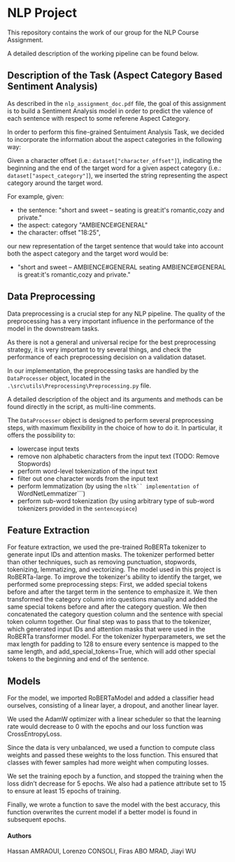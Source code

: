 # **NLP Project**

This repository contains the work of our group for the NLP Course Assignment.

A detailed description of the working pipeline can be found below.

## Description of the Task (**Aspect Category Based Sentiment Analysis**)

As described in the ```nlp_assignment_doc.pdf``` file, the goal of this assignment is to build a Sentiment Analysis model in order to predict the valence of each sentence with respect to some referene Aspect Category.

In order to perform this fine-grained Sentuiment Analysis Task, we decided to incorporate the information about the aspect categories in the following way:

Given a character offset (i.e.: ```dataset["character_offset"]```), indicating the beginning and the end of the target word for a given aspect category (i.e.: ```dataset["aspect_category"]```), we inserted the string representing the aspect category around the target word.

For example, given:
* the sentence: "short and sweet – seating is great:it's romantic,cozy and private." 
* the aspect: category "AMBIENCE#GENERAL" 
* the character: offset "18:25", 

our new representation of the target sentence that would take into account both the aspect category and the target word would be:

* "short and sweet –  AMBIENCE#GENERAL seating AMBIENCE#GENERAL  is great:it's romantic,cozy and private."

## Data Preprocessing

Data preprocessing is a crucial step for any NLP pipeline. The quality of the preprocessing has a very important influence in the performance of the model in the downstream tasks.

As there is not a general and universal recipe for the best preprocessing strategy, it is very important to try several things, and check the performance of each preprocessing decision on a validation dataset.

In our implementation, the preprocessing tasks are handled by the ```DataProcesser``` object, located in the ```.\src\utils\Preprocessing\Preprocessing.py``` file.

A detailed description of the object and its arguments and methods can be found directly in the script, as multi-line comments.

The ```DataProcesser``` object is designed to perform several 
preprocessing steps, with maximum flexibility in the choice of how to do it. In particular, it offers the possibility to:


* lowercase input texts
* remove non alphabetic characters from the input text (TODO: Remove Stopwords)
* perform word-level tokenization of the input text
* filter out one character words from the input text
* perform lemmatization (by using the ```nltk`` implementation of ```WordNetLemmatizer```)
* perform sub-word tokenization (by using arbitrary type of sub-word tokenizers provided in the ```sentencepiece```)


## Feature Extraction

For feature extraction, we used the pre-trained RoBERTa tokenizer to generate input IDs and attention masks. The tokenizer performed better than other techniques, such as removing punctuation, stopwords, tokenizing, lemmatizing, and vectorizing. The model used in this project is RoBERTa-large.
To improve the tokenizer's ability to identify the target, we performed some preprocessing steps:
First, we added special tokens before and after the target term in the sentence to emphasize it. We then transformed the category column into questions manually and added the same special tokens before and after the category question. We then concatenated the category question column and the sentence with special token column together. Our final step was to pass that to the tokenizer, which generated input IDs and attention masks that were used in the RoBERTa transformer model.
For the tokenizer hyperparameters, we set the max length for padding to 128 to ensure every sentence is mapped to the same length, and add_special_tokens=True, which will add other special tokens to the beginning and end of the sentence.

## Models

For the model, we imported RoBERTaModel and added a classifier head ourselves, consisting of a linear layer, a dropout, and another linear layer. 

We used the AdamW optimizer with a linear scheduler so that the learning rate would decrease to 0 with the epochs and our loss function was CrossEntropyLoss.

Since the data is very unbalanced, we used a function to compute class weights and passed these weights to the loss function. This ensured that classes with fewer samples had more weight when computing losses. 

We set the training epoch by a function, and stopped the training when the loss didn’t decrease for 5 epochs. We also had a patience attribute set to 15 to ensure at least 15 epochs of training.

Finally, we wrote a function to save the model with the best accuracy, this function overwrites the current model if a better model is found in subsequent epochs.


#### Authors

Hassan AMRAOUI, Lorenzo CONSOLI, Firas ABO MRAD, Jiayi WU
